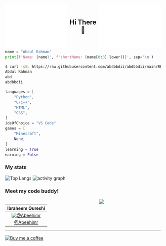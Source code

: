 <img align=left src="./L.svg" width=200>
<img align=right src="./R.svg" width=200>
<br>
<h2 align=center>Hi There 👋</h2>
<br>

```python
name = "Abdul Rahman"
print(f'Name: {name}', f'shortName: {name[0:3].lower()}', sep='\n')
```

```bash
$ curl -sSL https://raw.githubusercontent.com/abdbbdii/abdbbdii/main/README.md | sed -n '4,5p' | python3
Abdul Rahman
abd
abdbbdii
```

```python
languages = [
    "Python",
    "C/C++",
    "HTML",
    "CSS",
]
ideOfChoice = "VS Code"
games = [
    "Minecraft",
    None,
]
learning = True
earning = False
```

### My stats

![Top Langs](https://github-readme-stats.vercel.app/api/top-langs/?username=abdbbdii&theme=github_dark&hide_border=true&layout=compact&card_width=1000&title_color=adbac7)
![activity graph](https://github-readme-activity-graph.vercel.app/graph?username=abdbbdii&theme=github-dark&custom_title=abd's%20this%20month%20activity%20on%20Github&hide_border=true&line=adbac7&color=adbac7)

### Meet my code buddy!

<img align='right' src='https://github.com/abdbbdii/abdbbdii/assets/69167454/bd0414cd-5c66-4bf5-8e57-c9828627f551' width='200'>

|                                   Ibraheem Qureshi                                    |
| :-----------------------------------------------------------------------------------: |
| [![@Abeehimr](https://github.com/Abeehimr.png?size=150)](https://github.com/Abeehimr) |
|                       [@Abeehimr](https://github.com/Abeehimr)                        |

---

<!-- [!["Buy Me A Coffee"](https://www.buymeacoffee.com/assets/img/custom_images/black_img.png)](https://www.buymeacoffee.com/abdbbdii) -->

[![Buy me a coffee](https://img.shields.io/badge/Buy%20me%20a%20coffee-ffffff?logo=buymeacoffee&style=for-the-badge&color=000000&logoColor=ffffff)](https://www.buymeacoffee.com/abdbbdii)
